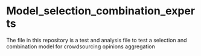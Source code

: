 # Model_selection_combination_experts
The file in this repository is a test and analysis file to test a selection and combination model for crowdsourcing opinions aggregation
